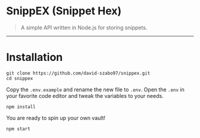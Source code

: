 # SnippEX (Snippet Hex)
> A simple API written in Node.js for storing snippets.
---

# Installation

```
git clone https://github.com/david-szabo97/snippex.git
cd snippex
```

Copy the `.env.example` and rename the new file to `.env`. Open the `.env` in your favorite code editor and tweak the variables to your needs.

```
npm install
```

You are ready to spin up your own vault!

```
npm start
```
